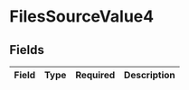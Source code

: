 # FilesSourceValue4


## Fields

| Field       | Type        | Required    | Description |
| ----------- | ----------- | ----------- | ----------- |
